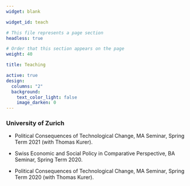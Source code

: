 ```yaml
---
widget: blank

widget_id: teach

# This file represents a page section
headless: true

# Order that this section appears on the page
weight: 40

title: Teaching

active: true
design:
  columns: "2"
  background:
    text_color_light: false
    image_darken: 0
---
```



### University of Zurich

* Political Consequences of Technological Change, MA Seminar, Spring Term 2021 (with
Thomas Kurer).

* Swiss Economic and Social Policy in Comparative Perspective, BA Seminar, Spring
Term 2020.

* Political Consequences of Technological Change, MA Seminar, Spring Term 2020 (with
Thomas Kurer).


